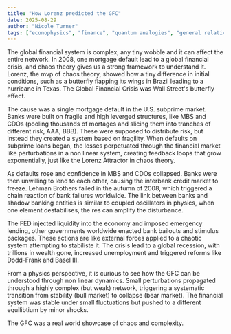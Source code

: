 ```yaml
---
title: "How Lorenz predicted the GFC"
date: 2025-08-29
author: "Nicole Turner"
tags: ["econophysics", "finance", "quantum analogies", "general relativity"]
---
```


The global financial system is complex, any tiny wobble and it can affect the entire network. In 2008, one mortgage default lead to a global financial crisis, and chaos theory gives us a strong framework to understand it. Lorenz, the mvp of chaos theory, showed how a tiny difference in initial conditions, such as a butterfly flapping its wings in Brazil leading to a hurricane in Texas. The Global Financial Crisis was Wall Street's butterfly effect.

The cause was a single mortgage default in the U.S. subprime market. Banks were built on fragile and high leverged structures, like MBS and CDOs (pooling thousands of mortages and slicing them into tranches of different risk, AAA, BBB). These were supposed to distribute risk, but instead they created a system based on fragility. When defaults on subprime loans began, the losses perpetuated through the financial market like perturbations in a non linear system, creating feedback loops that grow exponentially, just like the Lorenz Attractor in chaos theory.

As defaults rose and confidence in MBS and CDOs collapsed. Banks were then unwilling to lend to each other, causing the interbank credit market to freeze.
Lehman Brothers failed in the autumn of 2008, which triggered a chain reaction of bank failures worldwide. The link between banks and shadow banking entities is similar to coupled oscillators in physics, when one element destabilises, the res can amplify the disturbance.

The FED injected liquidity into the economy and imposed emergency lending, other governments worldwide enacted bank bailouts and stimulus packages. These actions are like external forces applied to a chaotic system attempting to stabiliste it. The crisis lead to a global recession, with trillions in wealth gone, increased unemployment and triggered reforms like Dodd-Frank and Basel III.

From a physics perspective, it is curious to see how the GFC can be understood through non linear dynamics. Small perturbations propagated through a highly complex (but weak) network, triggering a systematic transition from stability (bull market) to collapse (bear market). The financial system was stable under small fluctuations but pushed to a different equilibtium by minor shocks.

The GFC was a real world showcase of chaos and complexity. 


<div class="post-content">
<div>


